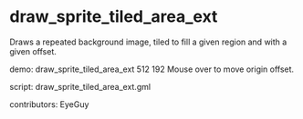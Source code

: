 draw_sprite_tiled_area_ext
==========================

Draws a repeated background image, tiled to fill a given region and with
a given offset. 

demo: draw_sprite_tiled_area_ext 512 192
Mouse over to move origin offset.

script: draw_sprite_tiled_area_ext.gml

contributors: EyeGuy
